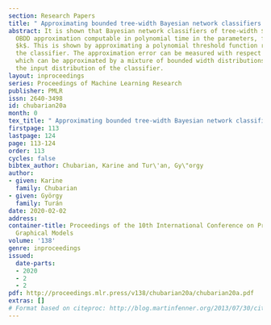 ```yaml
---
section: Research Papers
title: " Approximating bounded tree-width Bayesian network classifiers with OBDD"
abstract: It is shown that Bayesian network classifiers of tree-width $k$ have an
  OBDD approximation computable in polynomial time in the parameters, for every fixed
  $k$. This is shown by approximating a polynomial threshold function representing
  the classifier. The approximation error can be measured with respect to any distribution
  which can be approximated by a mixture of bounded width distributions. This includes
  the input distribution of the classifier.
layout: inproceedings
series: Proceedings of Machine Learning Research
publisher: PMLR
issn: 2640-3498
id: chubarian20a
month: 0
tex_title: " Approximating bounded tree-width Bayesian network classifiers with OBDD"
firstpage: 113
lastpage: 124
page: 113-124
order: 113
cycles: false
bibtex_author: Chubarian, Karine and Tur\'an, Gy\"orgy
author:
- given: Karine
  family: Chubarian
- given: György
  family: Turán
date: 2020-02-02
address: 
container-title: Proceedings of the 10th International Conference on Probabilistic
  Graphical Models
volume: '138'
genre: inproceedings
issued:
  date-parts:
  - 2020
  - 2
  - 2
pdf: http://proceedings.mlr.press/v138/chubarian20a/chubarian20a.pdf
extras: []
# Format based on citeproc: http://blog.martinfenner.org/2013/07/30/citeproc-yaml-for-bibliographies/
---
```

